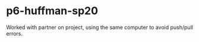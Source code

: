 # p6-huffman-sp20
Worked with partner on project, using the same computer to avoid push/pull errors.
